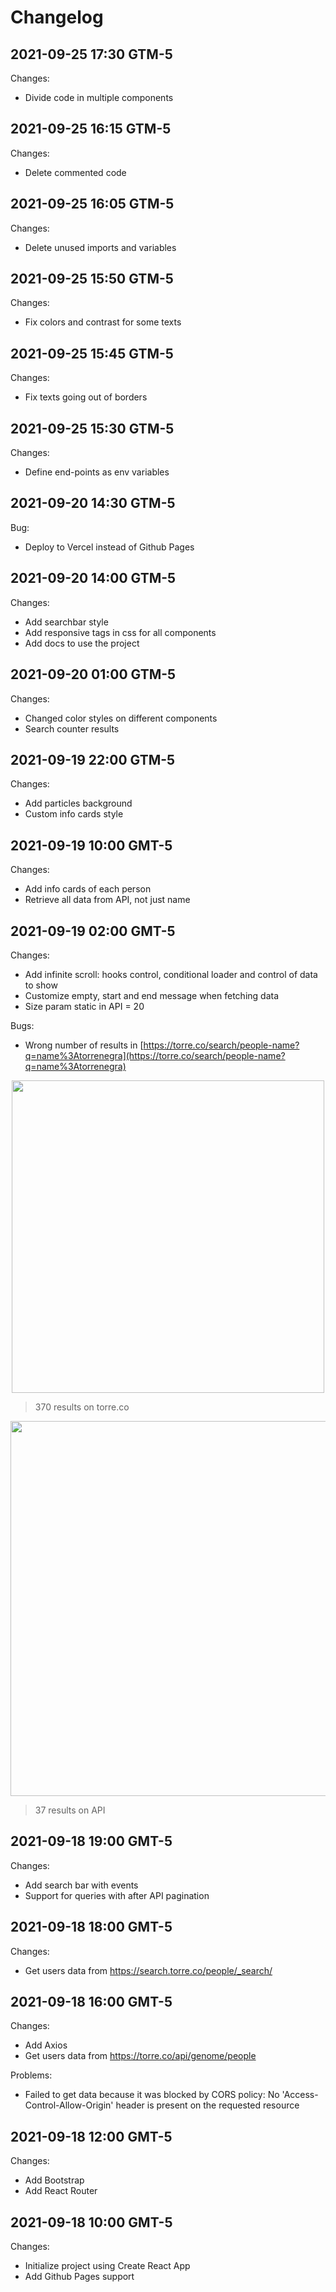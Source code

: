 # Changelog

## 2021-09-25 17:30 GTM-5

Changes:

- Divide code in multiple components

## 2021-09-25 16:15 GTM-5

Changes:

- Delete commented code

## 2021-09-25 16:05 GTM-5

Changes:

- Delete unused imports and variables

## 2021-09-25 15:50 GTM-5

Changes:

- Fix colors and contrast for some texts

## 2021-09-25 15:45 GTM-5

Changes:

- Fix texts going out of borders

## 2021-09-25 15:30 GTM-5

Changes:

- Define end-points as env variables

## 2021-09-20 14:30 GTM-5

Bug:

- Deploy to Vercel instead of Github Pages

## 2021-09-20 14:00 GTM-5

Changes:

- Add searchbar style
- Add responsive tags in css for all components
- Add docs to use the project

## 2021-09-20 01:00 GTM-5

Changes:

- Changed color styles on different components
- Search counter results

## 2021-09-19 22:00 GTM-5

Changes:

- Add particles background
- Custom info cards style

## 2021-09-19 10:00 GMT-5

Changes:

- Add info cards of each person
- Retrieve all data from API, not just name

## 2021-09-19 02:00 GMT-5

Changes:

- Add infinite scroll: hooks control, conditional loader and control of data to show
- Customize empty, start and end message when fetching data
- Size param static in API = 20

Bugs:

- Wrong number of results in [https://torre.co/search/people-name?q=name%3Atorrenegra](https://torre.co/search/people-name?q=name%3Atorrenegra)

<p align="center">
  <a href="#">
    <img src="https://imgur.com/5JuSyJx.png" width="500">
  </a>
</p>

> 370 results on torre.co

<p align="center">
  <a href="#">
    <img src="https://imgur.com/YysGPUC.png" width="600">
  </a>
</p>

> 37 results on API

## 2021-09-18 19:00 GMT-5

Changes:

- Add search bar with events
- Support for queries with after API pagination

## 2021-09-18 18:00 GMT-5

Changes:

- Get users data from https://search.torre.co/people/_search/

## 2021-09-18 16:00 GMT-5

Changes:

- Add Axios
- Get users data from https://torre.co/api/genome/people

Problems:

- Failed to get data because it was blocked by CORS policy: No 'Access-Control-Allow-Origin' header is present on the requested resource

## 2021-09-18 12:00 GMT-5

Changes:

- Add Bootstrap
- Add React Router

## 2021-09-18 10:00 GMT-5

Changes:

- Initialize project using Create React App
- Add Github Pages support
